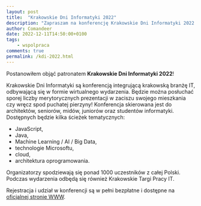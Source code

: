 ```yaml
---
layout: post
title:  "Krakowskie Dni Informatyki 2022"
description: "Zapraszam na konferencję Krakowskie Dni Informatyki 2022!"
author: Comandeer
date: 2022-12-11T14:50:00+0100
tags:
    - wspolpraca
comments: true
permalink: /kdi-2022.html
---
```


Postanowiłem objąć patronatem <b>Krakowskie Dni Informatyki 2022</b>!<!--more-->

Krakowskie Dni Informatyki są konferencją integrującą krakowską branżę IT, odbywającą się w formie wirtualnego wydarzenia. Będzie można posłuchać sporej liczby merytorycznych prezentacji w zaciszu swojego mieszkania czy wręcz spod puchatej pierzyny! Konferencja skierowana jest do architektów, seniorów, midów, juniorów oraz studentów informatyki. Dostępnych będzie kilka ścieżek tematycznych:

* JavaScript,
* Java,
* Machine Learning / AI / Big Data,
* technologie Microsoftu,
* cloud,
* architektura oprogramowania.

Organizatorzy spodziewają się ponad 1000 uczestników z całej Polski. Podczas wydarzenia odbędą się również Krakowskie Targi Pracy IT.

Rejestracja i udział w konferencji są w pełni bezpłatne i dostępne na [oficjalnej stronie WWW](https://kdi.org.pl/).
